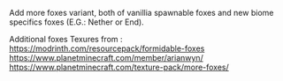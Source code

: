 Add more foxes variant, both of vanillia spawnable foxes and new biome specifics foxes (E.G.: Nether or End).

Additional foxes Texures from : <br />
https://modrinth.com/resourcepack/formidable-foxes  <br />
https://www.planetminecraft.com/member/arianwyn/  <br />
https://www.planetminecraft.com/texture-pack/more-foxes/  <br />
